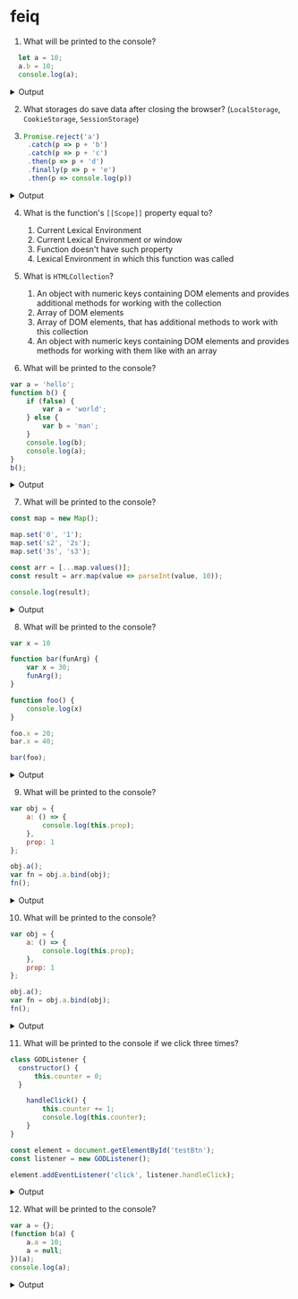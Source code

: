 # feiq

1. What will be printed to the console?
```js
  let a = 10;
  a.b = 10;
  console.log(a);
```
<details>
 <summary>Output</summary>
   10
</details>

2. What storages do save data after closing the browser? (`LocalStorage`, `CookieStorage`, `SessionStorage`)
3. ```js
   Promise.reject('a')
    .catch(p => p + 'b')
    .catch(p => p + 'c')
    .then(p => p + 'd')
    .finally(p => p + 'e')
    .then(p => console.log(p))
   ```
<details>
 <summary>Output</summary>
   abd
</details>

4. What is the function's `[[Scope]]` property equal to?
    1. Current Lexical Environment
    2. Current Lexical Environment or window
    3. Function doesn't have such property
    4. Lexical Environment in which this function was called

5. What is `HTMLCollection`?
    1. An object with numeric keys containing DOM elements and provides additional methods for working with the collection
    2. Array of DOM elements
    3. Array of DOM elements, that has additional methods to work with this collection
    4. An object with numeric keys containing DOM elements and provides methods for working with them like with an array
  
6. What will be printed to the console?
```js
var a = 'hello';
function b() {
    if (false) {
        var a = 'world';
    } else {
        var b = 'man';
    }
    console.log(b);
    console.log(a);
}
b();
```
<details>
 <summary>Output</summary>
   man, undefined
</details>

7. What will be printed to the console?
```js
const map = new Map();

map.set('0', '1');
map.set('s2', '2s');
map.set('3s', 's3');

const arr = [...map.values()];
const result = arr.map(value => parseInt(value, 10));

console.log(result);
```
<details>
 <summary>Output</summary>
    [1, 2, NaN]
</details>

8. What will be printed to the console?
```js
var x = 10

function bar(funArg) {
    var x = 30;
    funArg();
}

function foo() {
    console.log(x)
}

foo.x = 20;
bar.x = 40;

bar(foo);
```
<details>
 <summary>Output</summary>
  10
</details>

9. What will be printed to the console?
```js
var obj = {
    a: () => {
        console.log(this.prop);
    },
    prop: 1
};

obj.a();
var fn = obj.a.bind(obj);
fn();
```
<details>
 <summary>Output</summary>
  undefined, undefined
</details>

10. What will be printed to the console?
```js
var obj = {
    a: () => {
        console.log(this.prop);
    },
    prop: 1
};

obj.a();
var fn = obj.a.bind(obj);
fn();
```
<details>
 <summary>Output</summary>
  undefined, undefined
</details>

11. What will be printed to the console if we click three times?
```js
class GODListener {
  constructor() {
      this.counter = 0;
  }

    handleClick() {
        this.counter += 1;
        console.log(this.counter);
    }
}

const element = document.getElementById('testBtn');
const listener = new GODListener();

element.addEventListener('click', listener.handleClick);
```
<details>
 <summary>Output</summary>
  NaN, NaN, NaN
</details>

12. What will be printed to the console?
```js
var a = {};
(function b(a) {
    a.a = 10;
    a = null;
})(a);
console.log(a);
```
<details>
 <summary>Output</summary>
  { a: 10 }
</details>

